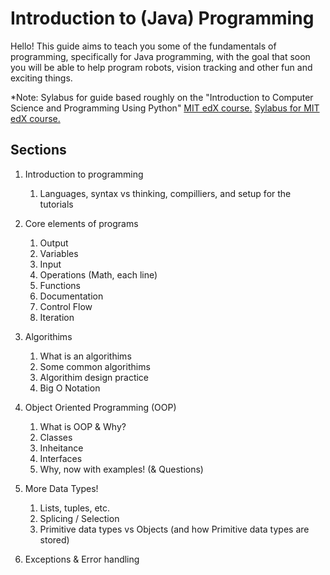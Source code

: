 # Introduction to (Java) Programming

Hello! This guide aims to teach you some of the fundamentals of programming, specifically for Java programming, with the goal that soon you will be able to help program robots, vision tracking and other fun and exciting things.

*Note: Sylabus for guide based roughly on the "Introduction to Computer Science and Programming Using Python" [MIT edX course.](https://www.edx.org/course/introduction-computer-science-mitx-6-00-1x-10) [Sylabus for MIT edX course.](https://d37djvu3ytnwxt.cloudfront.net/assets/courseware/v1/8f4b7397e0cb43c31f7b45e985f978e6/asset-v1:MITx+6.00.1x_11+1T2017+type@asset+block/6001x_syllabus.pdf)

## Sections
1. Introduction to programming
	1. Languages, syntax vs thinking, compilliers, and setup for the tutorials

2. Core elements of programs
	1. Output
	2. Variables
	3. Input
	4. Operations (Math, each line)
	5. Functions
	6. Documentation
	7. Control Flow
	8. Iteration
	
3. Algorithims
	1. What is an algorithims
	2. Some common algorithims
	3. Algorithim design practice
	4. Big O Notation
	
7. Object Oriented Programming (OOP)
	1. What is OOP & Why?
	2. Classes
	3. Inheitance
	4. Interfaces
	5. Why, now with examples! (& Questions)

5. More Data Types!
	1. Lists, tuples, etc.
	2. Splicing / Selection
	3. Primitive data types vs Objects (and how Primitive data types are stored)

6. Exceptions & Error handling